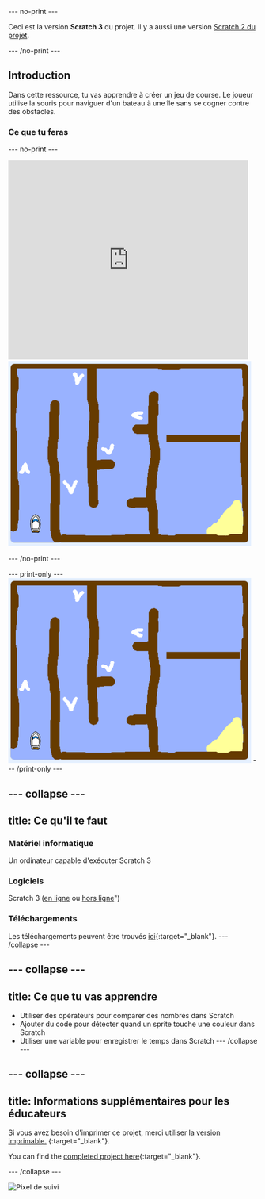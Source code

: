 \--- no-print \---

Ceci est la version **Scratch 3** du projet. Il y a aussi une version [Scratch 2 du projet](https://projects.raspberrypi.org/en/projects/boat-race-scratch2).

\--- /no-print \---

## Introduction

Dans cette ressource, tu vas apprendre à créer un jeu de course. Le joueur utilise la souris pour naviguer d'un bateau à une île sans se cogner contre des obstacles.

### Ce que tu feras

\--- no-print \---

<div class="scratch-preview">
  <iframe allowtransparency="true" width="485" height="402" src="https://scratch.mit.edu/projects/embed/276662533/?autostart=false" frameborder="0" scrolling="no"></iframe>
  <img src="images/boat_race_demo.png">
</div>

\--- /no-print \---

\--- print-only \--- ![boat race demo](images/boat_race_demo.png) \--- /print-only \---

## \--- collapse \---

## title: Ce qu'il te faut

### Matériel informatique

Un ordinateur capable d'exécuter Scratch 3

### Logiciels

Scratch 3 ([en ligne](https://rpf.io/scratchon) ou [hors ligne](https://rpf.io/scratchoff)")

### Téléchargements

Les téléchargements peuvent être trouvés [ici](http://rpf.io/p/en/boat-race-go){:target="_blank"}. \--- /collapse \---

## \--- collapse \---

## title: Ce que tu vas apprendre

- Utiliser des opérateurs pour comparer des nombres dans Scratch
- Ajouter du code pour détecter quand un sprite touche une couleur dans Scratch
- Utiliser une variable pour enregistrer le temps dans Scratch \--- /collapse \---

## \--- collapse \---

## title: Informations supplémentaires pour les éducateurs

Si vous avez besoin d'imprimer ce projet, merci utiliser la [version imprimable.](https://projects.raspberrypi.org/en/projects/boat-race/print) {:target="_blank"}.

You can find the [completed project here](http://rpf.io/p/en/boat-race-get){:target="_blank"}.

\--- /collapse \---

![Pixel de suivi](https://code.org/api/hour/begin_codeclub_boatrace.png)